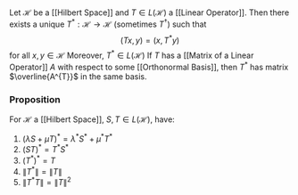Let $\mathcal{H}$ be a [[Hilbert Space]] and $T\in L(\mathcal{H})$ a [[Linear Operator]].
Then there exists a unique $T^{*}:\mathcal{H}\to \mathcal{H}$ (sometimes $T^{\dagger}$) such that 
$$
(Tx,y)=(x,T^{*}y)
$$
for all $x,y\in \mathcal{H}$
Moreover, $T^{*}\in L(\mathcal{H})$
If $T$ has a [[Matrix of a Linear Operator]] $A$ 
with respect to some [[Orthonormal Basis]], 
then $T^{*}$ has matrix $\overline{A^{T}}$ in the same basis.
### Proposition
For $\mathcal{H}$ a [[Hilbert Space]], $S,T\in L(\mathcal{H})$, have:
1. $(\lambda S+\mu T)^{*}=\lambda ^{*}S^{*}+\mu ^{*}T^{*}$
2. $(ST)^{*}=T^{*}S^{*}$
3. $(T^{*})^{*}=T$
4. $\lVert T^{*} \rVert=\lVert T \rVert$
5. $\lVert T^{*}T \rVert=\lVert T \rVert^{2}$

